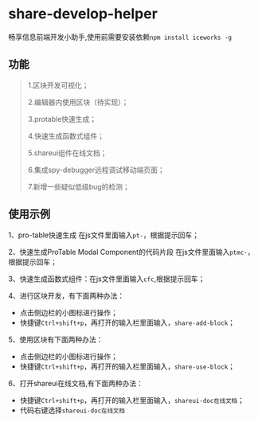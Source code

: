 # share-develop-helper 

畅享信息前端开发小助手,使用前需要安装依赖`npm install iceworks -g`

## 功能

> 1.区块开发可视化；
>
> 2.编辑器内使用区块（待实现）；
>
> 3.protable快速生成；
>
> 4.快速生成函数式组件；
>
> 5.shareui组件在线文档；
>
> 6.集成spy-debugger远程调试移动端页面；
>
> 7.新增一些疑似低级bug的检测；

## 使用示例

1、pro-table快速生成 在js文件里面输入`pt-`，根据提示回车；

2、快速生成ProTable Modal Component的代码片段 在js文件里面输入`ptmc-`，根据提示回车；

3、快速生成函数式组件：在js文件里面输入`cfc`,根据提示回车；

4、进行区块开发，有下面两种办法：

- 点击侧边栏的小图标进行操作；
- 快捷键`Ctrl+shift+p`，再打开的输入栏里面输入，`share-add-block`；

5、使用区块有下面两种办法：

- 点击侧边栏的小图标进行操作；
- 快捷键`Ctrl+shift+p`，再打开的输入栏里面输入，`share-use-block`；

6、打开shareui在线文档,有下面两种办法：

- 快捷键`Ctrl+shift+p`，再打开的输入栏里面输入，`shareui-doc在线文档`；
- 代码右键选择`shareui-doc在线文档`


